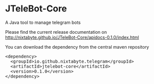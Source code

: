 # JTeleBot-Core
A Java tool to manage telegram bots


Please find the current release documentation on http://nixtabyte.github.io/JTeleBot-Core/apidocs-0.1.0/index.html

You can download the dependency from the central maven repository

<pre>
&lt;dependency&gt;
  &lt;groupId&gt;io.github.nixtabyte.telegram&lt;/groupId&gt;
  &lt;artifactId&gt;jtelebot-core&lt;/artifactId&gt;
  &lt;version&gt;0.1.0&lt;/version&gt;
&lt;/dependency&gt;
</pre>
